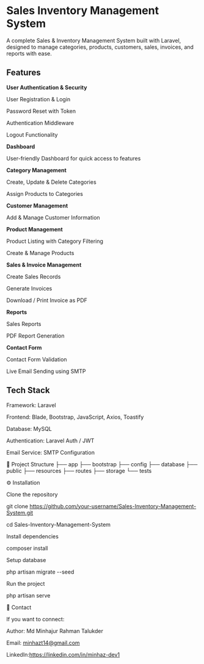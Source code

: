<h1>Sales Inventory Management System</h1>

A complete Sales & Inventory Management System built with Laravel, designed to manage categories, products, customers, sales, invoices, and reports with ease.

<h2>Features</h2>

**User Authentication & Security**

User Registration & Login

Password Reset with Token

Authentication Middleware

Logout Functionality

**Dashboard**

User-friendly Dashboard for quick access to features

**Category Management**

Create, Update & Delete Categories

Assign Products to Categories

**Customer Management**

Add & Manage Customer Information

**Product Management**

Product Listing with Category Filtering

Create & Manage Products

**Sales & Invoice Management**

Create Sales Records

Generate Invoices

Download / Print Invoice as PDF

**Reports**

Sales Reports

PDF Report Generation

**Contact Form**

Contact Form Validation

Live Email Sending using SMTP

<h2>Tech Stack</h2>

Framework: Laravel

Frontend: Blade, Bootstrap, JavaScript, Axios, Toastify

Database: MySQL

Authentication: Laravel Auth / JWT

Email Service: SMTP Configuration

📂 Project Structure
├── app
├── bootstrap
├── config
├── database
├── public
├── resources
├── routes
├── storage
└── tests

⚙️ Installation

Clone the repository

git clone https://github.com/your-username/Sales-Inventory-Management-System.git

cd Sales-Inventory-Management-System


Install dependencies

composer install

Setup database

php artisan migrate --seed

Run the project

php artisan serve

📧 Contact

If you want to connect:

Author: Md Minhajur Rahman Talukder

Email: minhazt14@gmail.com

LinkedIn:https://linkedin.com/in/minhaz-dev1

